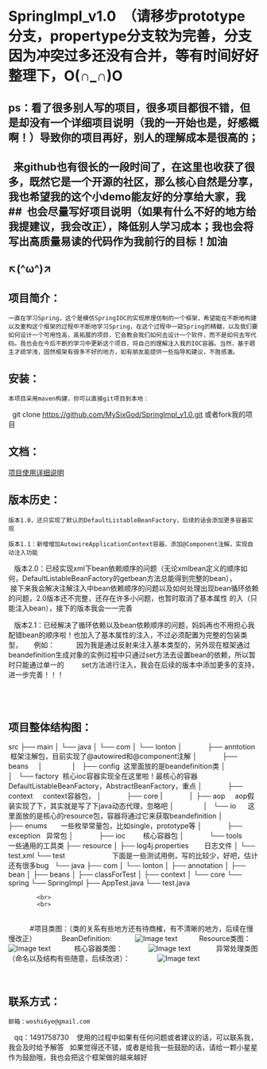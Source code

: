 # SpringImpl_v1.0  （请移步prototype分支，propertype分支较为完善，分支因为冲突过多还没有合并，等有时间好好整理下，O(∩_∩)O

##  ps：看了很多别人写的项目，很多项目都很不错，但是却没有一个详细项目说明（我的一开始也是，好感概啊！）导致你的项目再好，别人的理解成本是很高的；
##    来github也有很长的一段时间了，在这里也收获了很多，既然它是一个开源的社区，那么核心自然是分享，我也希望我的这个小demo能友好的分享给大家，我##   也会尽量写好项目说明（如果有什么不好的地方给我提建议，我会改正），降低别人学习成本；我也会将写出高质量易读的代码作为我前行的目标！加油
##   ↖(^ω^)↗

## 项目简介：
    一直在学习Spring，这个是模仿SpringIOC的实现原理仿制的一个框架，希望能在不断地构建以及重构这个框架的过程中不断地学习Spring，在这个过程中一窥Spring的精髓，以及我们要如何设计一个可用性高，高拓展的项目，它会教会我们如何去设计一个软件，而不是如何去写代码。我也会在今后不断的学习中更新这个项目，将自己的理解注入我的IOC容器。当然，基于题主才疏学浅，固然框架有很多不好的地方，如有朋友能提供一些指导和建议，不胜感激。
    



## 安装：
    本项目采用maven构建，你可以直接git项目到本地：
    git clone https://github.com/MySixGod/SpringImpl_v1.0.git  或者fork我的项目


## 文档：<a href="https://github.com/MySixGod/SpringImpl_v1.0/wiki/%E9%A1%B9%E7%9B%AE%E7%9A%84%E8%AF%A6%E7%BB%86%E4%BD%BF%E7%94%A8%E8%AF%B4%E6%98%8E">
项目使用详细说明</a>

## 版本历史：
    版本1.0，还只实现了默认的DefaultListableBeanFactory，后续的话会添加更多容器实现
    
    版本1.1：新增增加AutowireApplicationContext容器，添加@Component注解，实现自动注入功能
    
    版本2.0：已经实现xml下bean依赖顺序的问题（无论xmlbean定义的顺序如何，DefaultListableBeanFactory的getbean方法总能得到完整的bean），
            接下来我会解决注解注入中bean依赖顺序的问题以及如何处理出现bean循环依赖的问题，2.0版本还不完整，还存在许多小问题，也暂时取消了基本属性               的入（只能注入bean），接下的版本我会一一完善
    
    版本2.1：已经解决了循环依赖以及bean依赖顺序的问题，妈妈再也不用担心我配错bean的顺序啦！也加入了基本属性的注入，不过必须配置为完整的包装类型，
      例如：  <!-- 注入基本的类型的xml配置方法 ,需要配置三个属性:
              1. field的name，
              2. 需要注入的属性类型，（填写包装类型）
              3. 需要注入的value
         -->
         <property name="foodName"  type="java.lang.String"  value="西红柿" ></property>
         因为我是通过反射来注入基本类型的，另外现在框架通过beandefinition生成对象的实例过程中只通过set方法去设置bean的依赖，所以暂时只能通过单一的
         set方法进行注入，我会在后续的版本中添加更多的支持，进一步完善！！！
            
            <br>
            <br>
               <br>
               
## 项目整体结构图：

src
├── main
│   └── java
│       └── com
│           └── lonton
│               ├── anntotion  框架注解包，目前实现了@autowired和@component注解
│               ├── beans     
│               │   ├── config  这里面放的是beandefinition类
│               │   └── factory  核心ioc容器实现全在这里啦！最核心的容器DefaultListableBeanFactory，AbstractBeanFactory，重点
│               ├── context      context容器包，
│               ├── core
|               |   ├── aop     aop假装实现了下，其实就是写了下java动态代理，忽略吧
│               │   └── io      这里面放的是核心的resource包，容器将通过它来获取beandefinition
│               ├── enums       一些枚举常量包，比如single，prototype等
│               ├── exception   异常包
│               ├── ioc         核心容器包
│               └── tools       一些通用的工具类
├── resource
│   ├── log4j.properties        日志文件
│   └── test.xml
└── test                        下面是一些测试用例，写的比较少，好吧，估计还有很多bug
    └── java
        ├── com
        │   └── lonton
        │       ├── annotation
        │       ├── bean
        │       ├── beans
        │       ├── classForTest
        │       ├── context
        │       └── core
        └── spring
            └── SpringImpl
                ├── AppTest.java
                └── test.java

            <br>
            <br>
            <br> 
             #项目类图：（类的关系有些地方还有待商榷，有不清晰的地方，后续在慢慢改正）
             BeanDefinition:
            ![Image text]( https://github.com/MySixGod/SpringImpl_v2.0/blob/property/ModelGoonImage/BeanDefinition.png)
            Resource类图：
            ![Image text]( https://github.com/MySixGod/SpringImpl_v2.0/blob/property/ModelGoonImage/IO.png)
            核心容器类图：
             ![Image text]( https://github.com/MySixGod/SpringImpl_v2.0/blob/property/ModelGoonImage/BeanFactory.png)
             异常处理类图（命名以及结构有些随意，后续改进）：
              ![Image text]( https://github.com/MySixGod/SpringImpl_v2.0/blob/property/ModelGoonImage/exception.png)
              
          
## 联系方式：
    邮箱：woshi6ye@gmail.com
    qq：1491758730
    使用的过程中如果有任何问题或者建议的话，可以联系我，我会及时给予解答
    如果觉得还不错，或者是给我一些鼓励的话，请给一颗小星星作为鼓励哦，我也会把这个框架做的越来越好
    
   


